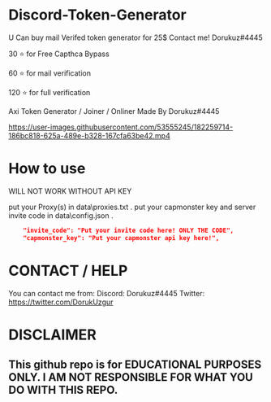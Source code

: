 
# Discord-Token-Generator

U Can buy mail Verifed token generator for 25$ Contact me! Dorukuz#4445

30 ⭐ for Free Capthca Bypass

60 ⭐ for mail verification

120 ⭐ for full verification

Axi Token Generator / Joiner / Onliner Made By Dorukuz#4445



https://user-images.githubusercontent.com/53555245/182259714-186bc818-625a-489e-b328-167cfa63be42.mp4






# How to use

WILL NOT WORK WITHOUT API KEY

put your Proxy(s) in data\proxies.txt .
put your capmonster key and server invite code in data\config.json .
```json
    "invite_code": "Put your invite code here! ONLY THE CODE", 
    "capmonster_key": "Put your capmonster api key here!",
```

# CONTACT / HELP

You can contact me from:
Discord: Dorukuz#4445
Twitter: https://twitter.com/DorukUzgur

# DISCLAIMER

## This github repo is for EDUCATIONAL PURPOSES ONLY. I AM NOT RESPONSIBLE FOR WHAT YOU DO WITH THIS REPO.
